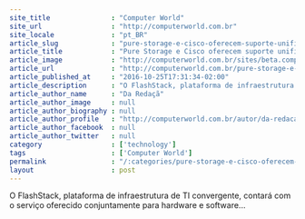 ```yaml
---
site_title               : "Computer World"
site_url                 : "http://computerworld.com.br"
site_locale              : "pt_BR"
article_slug             : "pure-storage-e-cisco-oferecem-suporte-unificado-para-solucao-de-data-center"
article_title            : "Pure Storage e Cisco oferecem suporte unificado para solução de data center"
article_image            : "http://computerworld.com.br/sites/beta.computerworld.com.br/files/news_articles/digital_1.jpg"
article_url              : "http://computerworld.com.br/pure-storage-e-cisco-oferecem-suporte-unificado-para-solucao-de-data-center"
article_published_at     : "2016-10-25T17:31:34-02:00"
article_description      : "O FlashStack, plataforma de infraestrutura de TI convergente, contará com o serviço oferecido conjuntamente para hardware e software..."
article_author_name      : "Da Redaçã"
article_author_image     : null
article_author_biography : null
article_author_profile   : "http://computerworld.com.br/autor/da-redacao"
article_author_facebook  : null
article_author_twitter   : null
category                 : ['technology']
tags                     : ['Computer World']
permalink                : "/:categories/pure-storage-e-cisco-oferecem-suporte-unificado-para-solucao-de-data-center/"
layout                   : post
---
```


O FlashStack, plataforma de infraestrutura de TI convergente, contará com o serviço oferecido conjuntamente para hardware e software...
